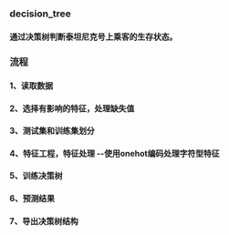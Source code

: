 ### decision_tree
#### 通过决策树判断泰坦尼克号上乘客的生存状态。
### 流程
#### 1、读取数据
#### 2、选择有影响的特征，处理缺失值
#### 3、测试集和训练集划分
#### 4、特征工程，特征处理 --使用onehot编码处理字符型特征
#### 5、训练决策树
#### 6、预测结果
#### 7、导出决策树结构
